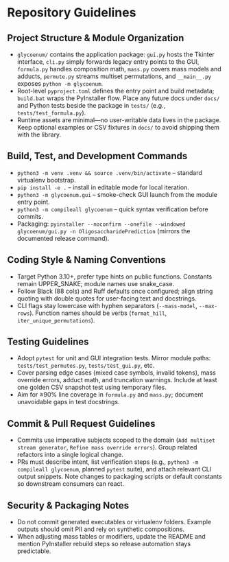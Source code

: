 # Repository Guidelines

## Project Structure & Module Organization
- `glycoenum/` contains the application package: `gui.py` hosts the Tkinter interface, `cli.py` simply forwards legacy entry points to the GUI, `formula.py` handles composition math, `mass.py` covers mass models and adducts, `permute.py` streams multiset permutations, and `__main__.py` exposes `python -m glycoenum`.
- Root-level `pyproject.toml` defines the entry point and build metadata; `build.bat` wraps the PyInstaller flow. Place any future docs under `docs/` and Python tests beside the package in `tests/` (e.g., `tests/test_formula.py`).
- Runtime assets are minimal—no user-writable data lives in the package. Keep optional examples or CSV fixtures in `docs/` to avoid shipping them with the library.

## Build, Test, and Development Commands
- `python3 -m venv .venv && source .venv/bin/activate` – standard virtualenv bootstrap.
- `pip install -e .` – install in editable mode for local iteration.
- `python3 -m glycoenum.gui` – smoke-check GUI launch from the module entry point.
- `python3 -m compileall glycoenum` – quick syntax verification before commits.
- Packaging: `pyinstaller --noconfirm --onefile --windowed glycoenum/gui.py -n OligosaccharidePrediction` (mirrors the documented release command).

## Coding Style & Naming Conventions
- Target Python 3.10+, prefer type hints on public functions. Constants remain UPPER_SNAKE; module names use snake_case.
- Follow Black (88 cols) and Ruff defaults once configured; align string quoting with double quotes for user-facing text and docstrings.
- CLI flags stay lowercase with hyphen separators (`--mass-model`, `--max-rows`). Function names should be verbs (`format_hill`, `iter_unique_permutations`).

## Testing Guidelines
- Adopt `pytest` for unit and GUI integration tests. Mirror module paths: `tests/test_permutes.py`, `tests/test_gui.py`, etc.
- Cover parsing edge cases (mixed case symbols, invalid tokens), mass override errors, adduct math, and truncation warnings. Include at least one golden CSV snapshot test using temporary files.
- Aim for ≥90% line coverage in `formula.py` and `mass.py`; document unavoidable gaps in test docstrings.

## Commit & Pull Request Guidelines
- Commits use imperative subjects scoped to the domain (`Add multiset stream generator`, `Refine mass override errors`). Group related refactors into a single logical change.
- PRs must describe intent, list verification steps (e.g., `python3 -m compileall glycoenum`, planned `pytest` suite), and attach relevant CLI output snippets. Note changes to packaging scripts or default constants so downstream consumers can react.

## Security & Packaging Notes
- Do not commit generated executables or virtualenv folders. Example outputs should omit PII and rely on synthetic compositions.
- When adjusting mass tables or modifiers, update the README and mention PyInstaller rebuild steps so release automation stays predictable.
